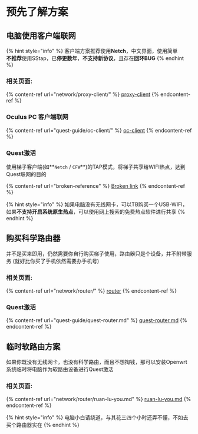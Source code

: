 # 预先了解方案

## 电脑使用客户端联网

{% hint style="info" %}
客户端方案推荐使用**Netch**，中文界面，使用简单\
**不推荐**使用SStap，已**停更数年**，**不支持新协议**，且存在**回环BUG**
{% endhint %}

### 相关页面:

{% content-ref url="network/proxy-client/" %}
[proxy-client](network/proxy-client/)
{% endcontent-ref %}

### Oculus PC 客户端联网

{% content-ref url="quest-guide/oc-client/" %}
[oc-client](quest-guide/oc-client/)
{% endcontent-ref %}

### Quest激活

使用梯子客户端(如**`Netch` / `CFW`**)的TAP模式，将梯子共享给WIFI热点，达到Quest联网的目的

{% content-ref url="broken-reference" %}
[Broken link](broken-reference)
{% endcontent-ref %}

{% hint style="info" %}
如果电脑没有无线网卡，可以TB购买一个USB-WIFI，如果**不支持开启系统原生热点**，可以使用网上搜索的免费热点软件进行共享
{% endhint %}

## 购买科学路由器

并不是买来即用，仍然需要你自行购买梯子使用，路由器只是个设备，并不附带服务 (就好比你买了手机依然需要办手机号)

### 相关页面:

{% content-ref url="network/router/" %}
[router](network/router/)
{% endcontent-ref %}

### Quest激活

{% content-ref url="quest-guide/quest-router.md" %}
[quest-router.md](quest-guide/quest-router.md)
{% endcontent-ref %}

## 临时软路由方案

如果你既没有无线网卡，也没有科学路由，而且不想掏钱，那可以安装Openwrt系统临时将电脑作为软路由设备进行Quest激活

### 相关页面:

{% content-ref url="network/router/ruan-lu-you.md" %}
[ruan-lu-you.md](network/router/ruan-lu-you.md)
{% endcontent-ref %}

{% hint style="info" %}
电脑小白请绕道，与其花三四个小时还弄不懂，不如去买个路由器实在
{% endhint %}
